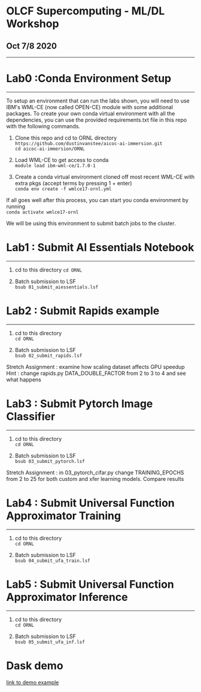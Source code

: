 
# OLCF Supercomputing - ML/DL Workshop
## Oct 7/8 2020
___

# Lab0 :Conda Environment Setup
___
To setup an environment that can run the labs shown, you will need to use IBM's WML-CE (now called OPEN-CE) module with some additional packages.  To create your own conda virtual environment with all the dependencies, you can use the provided requirements.txt file in this repo with the following commands.

1.  Clone this repo and cd to ORNL directory<br>
`https://github.com/dustinvanstee/aicoc-ai-immersion.git`<br>
`cd aicoc-ai-immersion/ORNL`

2.  Load WML-CE to get access to conda<br>
`module load ibm-wml-ce/1.7.0-1`

3. Create a conda virtual environment cloned off most recent WML-CE with extra pkgs (accept terms by pressing 1 + enter) <br>
`conda env create -f wmlce17-ornl.yml`

If all goes well after this process, you can start you conda environment by running<br> `conda activate wmlce17-ornl`

We will be using this environment to submit batch jobs to the cluster.

# Lab1 : Submit AI Essentials Notebook
___
1. cd to this directory 
`cd ORNL`

2. Batch submission to LSF<br>
`bsub 01_submit_aiessentials.lsf`

# Lab2 : Submit Rapids example
___
1. cd to this directory <br>
`cd ORNL`

2. Batch submission to LSF<br>
`bsub 02_submit_rapids.lsf`

Stretch Assignment :  examine how scaling dataset affects GPU speedup <br>
Hint : change rapids.py DATA_DOUBLE_FACTOR from 2 to 3 to 4 and see what happens<br>


# Lab3 : Submit Pytorch Image Classifier
___
1. cd to this directory <br>
`cd ORNL`

2. Batch submission to LSF<br>
`bsub 03_submit_pytorch.lsf`

Stretch Assignment :  in 03_pytorch_cifar.py change TRAINING_EPOCHS from 2 to 25 for both custom and xfer learning models.  Compare results <br>


# Lab4 : Submit Universal Function Approximator Training
___
1. cd to this directory <br>
`cd ORNL`

2. Batch submission to LSF<br>
`bsub 04_submit_ufa_train.lsf`

# Lab5 : Submit Universal Function Approximator Inference
___
1. cd to this directory <br>
`cd ORNL`

2. Batch submission to LSF<br>
`bsub 05_submit_ufa_inf.lsf`

# Dask demo 

[link to demo example](https://github.com/dustinvanstee/aicoc-ai-immersion/tree/master/dask-tutorial)


